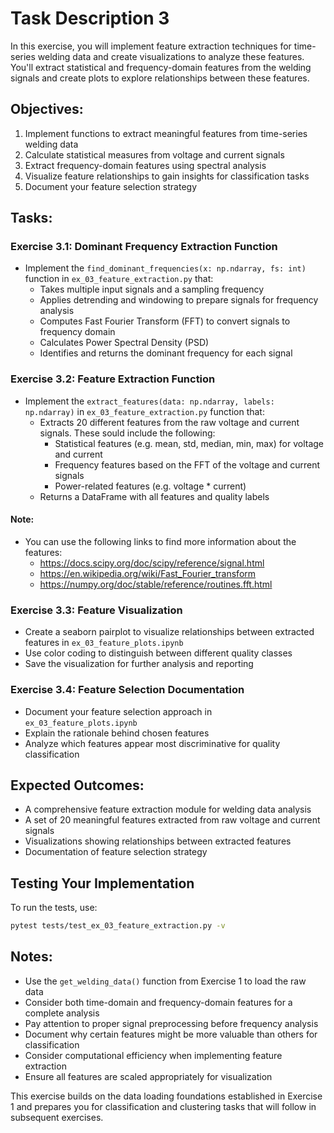 # Task Description 3

In this exercise, you will implement feature extraction techniques for time-series welding data and create visualizations to analyze these features. You'll extract statistical and frequency-domain features from the welding signals and create plots to explore relationships between these features.

## Objectives:
1. Implement functions to extract meaningful features from time-series welding data
2. Calculate statistical measures from voltage and current signals
3. Extract frequency-domain features using spectral analysis
4. Visualize feature relationships to gain insights for classification tasks
5. Document your feature selection strategy

## Tasks:

### Exercise 3.1: Dominant Frequency Extraction Function
   - Implement the `find_dominant_frequencies(x: np.ndarray, fs: int)` function in `ex_03_feature_extraction.py` that:
     - Takes multiple input signals and a sampling frequency
     - Applies detrending and windowing to prepare signals for frequency analysis
     - Computes Fast Fourier Transform (FFT) to convert signals to frequency domain
     - Calculates Power Spectral Density (PSD)
     - Identifies and returns the dominant frequency for each signal

### Exercise 3.2: Feature Extraction Function
   - Implement the `extract_features(data: np.ndarray, labels: np.ndarray)` in `ex_03_feature_extraction.py` function that:
     - Extracts 20 different features from the raw voltage and current signals. These sould include the following:
       - Statistical features (e.g. mean, std, median, min, max) for voltage and current
       - Frequency features based on the FFT of the voltage and current signals
       - Power-related features (e.g. voltage * current)
     - Returns a DataFrame with all features and quality labels

#### Note:
- You can use the following links to find more information about the features:
   - https://docs.scipy.org/doc/scipy/reference/signal.html
   - https://en.wikipedia.org/wiki/Fast_Fourier_transform
   - https://numpy.org/doc/stable/reference/routines.fft.html

### Exercise 3.3: Feature Visualization
   - Create a seaborn pairplot to visualize relationships between extracted features in `ex_03_feature_plots.ipynb`
   - Use color coding to distinguish between different quality classes
   - Save the visualization for further analysis and reporting

### Exercise 3.4: Feature Selection Documentation
   - Document your feature selection approach in `ex_03_feature_plots.ipynb`
   - Explain the rationale behind chosen features
   - Analyze which features appear most discriminative for quality classification

## Expected Outcomes:
- A comprehensive feature extraction module for welding data analysis
- A set of 20 meaningful features extracted from raw voltage and current signals
- Visualizations showing relationships between extracted features
- Documentation of feature selection strategy

## Testing Your Implementation
To run the tests, use:
```bash
pytest tests/test_ex_03_feature_extraction.py -v
```

## Notes:
- Use the `get_welding_data()` function from Exercise 1 to load the raw data
- Consider both time-domain and frequency-domain features for a complete analysis
- Pay attention to proper signal preprocessing before frequency analysis
- Document why certain features might be more valuable than others for classification
- Consider computational efficiency when implementing feature extraction
- Ensure all features are scaled appropriately for visualization

This exercise builds on the data loading foundations established in Exercise 1 and prepares you for classification and clustering tasks that will follow in subsequent exercises.
